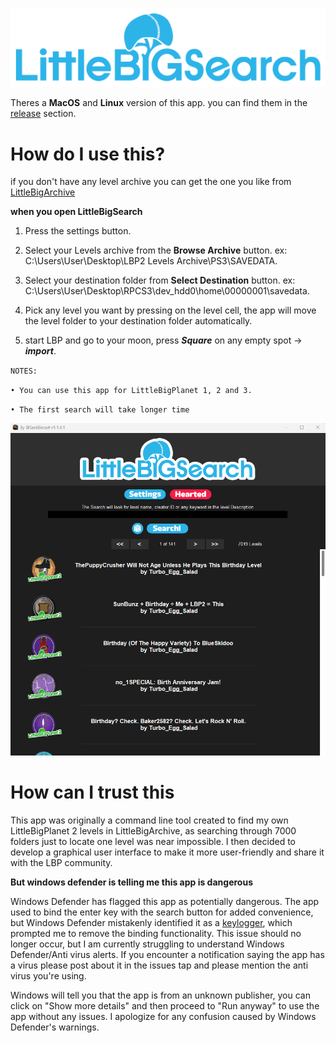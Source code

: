 ![](images/UI/LB_Search.png)

Theres a **MacOS** and **Linux** version of this app. you can find them in the [release](https://github.com/WaleedAlassaf/LittleBigSearch/releases/tag/1.1.4) section.


# How do I use this?

if you don't have any level archive you can get the one you like from [LittleBigArchive](https://archive.org/download/LBP-main-community-archive/Little%20Big%20Planet%20Community%20Archive/)

**when you open LittleBigSearch**

1. Press the settings button.

2. Select your Levels archive from the **Browse Archive** button. ex: C:\Users\User\Desktop\LBP2 Levels Archive\PS3\SAVEDATA.

3. Select your destination folder from **Select Destination** button. ex: C:\Users\User\Desktop\RPCS3\dev_hdd0\home\00000001\savedata.

5. Pick any level you want by pressing on the level cell, the app will move the level folder to your destination folder automatically.

6. start LBP and go to your moon, press ***Square*** on any empty spot -> ***import***. 

`NOTES:` 

`• You can use this app for LittleBigPlanet 1, 2 and 3.`

`• The first search will take longer time`

![](images/LittleBigSearch__1.1.4.1.gif)

# How can I trust this

This app was originally a command line tool created to find my own LittleBigPlanet 2 levels in LittleBigArchive, as searching through 7000 folders just to locate one level was near impossible. I then decided to develop a graphical user interface to make it more user-friendly and share it with the LBP community.

**But windows defender is telling me this app is dangerous**

Windows Defender has flagged this app as potentially dangerous. The app used to bind the enter key with the search button for added convenience, but Windows Defender mistakenly identified it as a [keylogger](https://en.wikipedia.org/wiki/Keystroke_logging), which prompted me to remove the binding functionality. This issue should no longer occur, but I am currently struggling to understand Windows Defender/Anti virus alerts. If you encounter a notification saying the app has a virus please post about it in the issues tap and please mention the anti virus you're using. 

Windows will tell you that the app is from an unknown publisher, you can click on "Show more details" and then proceed to "Run anyway" to use the app without any issues. I apologize for any confusion caused by Windows Defender's warnings.


